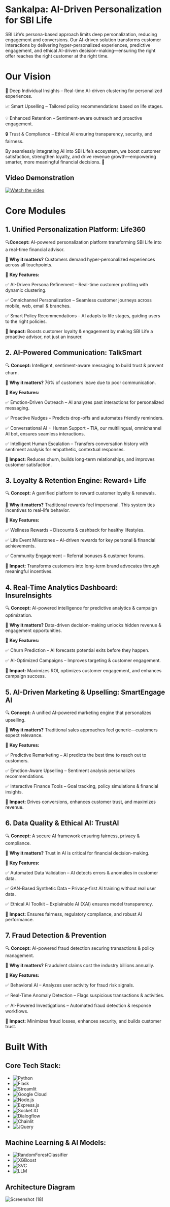 # Sankalpa: AI-Driven Personalization for SBI Life

SBI Life’s persona-based approach limits deep personalization, reducing engagement and conversions. Our AI-driven solution transforms customer interactions by delivering hyper-personalized experiences, predictive engagement, and ethical AI-driven decision-making—ensuring the right offer reaches the right customer at the right time.

# Our Vision

🚀 Deep Individual Insights – Real-time AI-driven clustering for personalized experiences.

📈 Smart Upselling – Tailored policy recommendations based on life stages.

💡 Enhanced Retention – Sentiment-aware outreach and proactive engagement.

🔒 Trust & Compliance – Ethical AI ensuring transparency, security, and fairness.


By seamlessly integrating AI into SBI Life’s ecosystem, we boost customer satisfaction, strengthen loyalty, and drive revenue growth—empowering smarter, more meaningful financial decisions. 🚀

## Video Demonstration

[![Watch the video](https://images.squarespace-cdn.com/content/v1/5dc36d89693877010cf639bc/1576368485444-8C28J2IJ37VIVUC7HB7P/8364741_orig-1024x437.jpg?format=2500w)](https://drive.google.com/file/d/1nRnh2-83qcMPBbR5fdHqrxTr9dBHS2TP/view)

# Core Modules

## 1. Unified Personalization Platform: Life360

🔍**Concept:** AI-powered personalization platform transforming SBI Life into a real-time financial advisor.

📌 **Why it matters?** Customers demand hyper-personalized experiences across all touchpoints.

🔑 **Key Features:**

✅ AI-Driven Persona Refinement – Real-time customer profiling with dynamic clustering.

✅ Omnichannel Personalization – Seamless customer journeys across mobile, web, email & branches.

✅ Smart Policy Recommendations – AI adapts to life stages, guiding users to the right policies.

🎯 **Impact:** Boosts customer loyalty & engagement by making SBI Life a proactive advisor, not just an insurer.

## 2. AI-Powered Communication: TalkSmart

🔍 **Concept:** Intelligent, sentiment-aware messaging to build trust & prevent churn.

📌 **Why it matters?** 76% of customers leave due to poor communication.

🔑 **Key Features:**

✅ Emotion-Driven Outreach – AI analyzes past interactions for personalized messaging.

✅ Proactive Nudges – Predicts drop-offs and automates friendly reminders.

✅ Conversational AI + Human Support – TIA, our multilingual, omnichannel AI bot, ensures seamless interactions.

✅ Intelligent Human Escalation – Transfers conversation history with sentiment analysis for empathetic, contextual responses.

🎯 **Impact:** Reduces churn, builds long-term relationships, and improves customer satisfaction.

## 3. Loyalty & Retention Engine: Reward+ Life

🔍 **Concept:** A gamified platform to reward customer loyalty & renewals.

📌 **Why it matters?** Traditional rewards feel impersonal. This system ties incentives to real-life behavior.

🔑 **Key Features:**

✅ Wellness Rewards – Discounts & cashback for healthy lifestyles.

✅ Life Event Milestones – AI-driven rewards for key personal & financial achievements.

✅ Community Engagement – Referral bonuses & customer forums.

🎯 **Impact:** Transforms customers into long-term brand advocates through meaningful incentives.

## 4. Real-Time Analytics Dashboard: InsureInsights

🔍 **Concept:** AI-powered intelligence for predictive analytics & campaign optimization.

📌 **Why it matters?** Data-driven decision-making unlocks hidden revenue & engagement opportunities.

🔑 **Key Features:**

✅ Churn Prediction – AI forecasts potential exits before they happen.

✅ AI-Optimized Campaigns – Improves targeting & customer engagement.

🎯 **Impact:** Maximizes ROI, optimizes customer engagement, and enhances campaign success.

## 5. AI-Driven Marketing & Upselling: SmartEngage AI

🔍 **Concept:** A unified AI-powered marketing engine that personalizes upselling.

📌 **Why it matters?** Traditional sales approaches feel generic—customers expect relevance.

🔑 **Key Features:**

✅ Predictive Remarketing – AI predicts the best time to reach out to customers.

✅ Emotion-Aware Upselling – Sentiment analysis personalizes recommendations.

✅ Interactive Finance Tools – Goal tracking, policy simulations & financial insights.

🎯 **Impact:** Drives conversions, enhances customer trust, and maximizes revenue.

## 6. Data Quality & Ethical AI: TrustAI

🔍 **Concept:** A secure AI framework ensuring fairness, privacy & compliance.

📌 **Why it matters?** Trust in AI is critical for financial decision-making.

🔑 **Key Features:**

✅ Automated Data Validation – AI detects errors & anomalies in customer data.

✅ GAN-Based Synthetic Data – Privacy-first AI training without real user data.

✅ Ethical AI Toolkit – Explainable AI (XAI) ensures model transparency.

🎯 **Impact:** Ensures fairness, regulatory compliance, and robust AI performance.

## 7. Fraud Detection & Prevention

🔍 **Concept:** AI-powered fraud detection securing transactions & policy management.

📌 **Why it matters?** Fraudulent claims cost the industry billions annually.

🔑 **Key Features:**

✅ Behavioral AI – Analyzes user activity for fraud risk signals.

✅ Real-Time Anomaly Detection – Flags suspicious transactions & activities.

✅ AI-Powered Investigations – Automated fraud detection & response workflows.

🎯 **Impact:** Minimizes fraud losses, enhances security, and builds customer trust.

# Built With 

## Core Tech Stack:

- ![Python](https://img.shields.io/badge/Python-3776AB?style=for-the-badge&logo=python&logoColor=white)  
- ![Flask](https://img.shields.io/badge/Flask-000000?style=for-the-badge&logo=flask&logoColor=white)  
- ![Streamlit](https://img.shields.io/badge/Streamlit-FF4B4B?style=for-the-badge&logo=streamlit&logoColor=white)  
- ![Google Cloud](https://img.shields.io/badge/Google_Cloud-4285F4?style=for-the-badge&logo=googlecloud&logoColor=white)  
- ![Node.js](https://img.shields.io/badge/Node.js-43853D?style=for-the-badge&logo=node.js&logoColor=white)  
- ![Express.js](https://img.shields.io/badge/Express.js-000000?style=for-the-badge&logo=express&logoColor=white)  
- ![Socket.IO](https://img.shields.io/badge/Socket.IO-010101?style=for-the-badge&logo=socket.io&logoColor=white)  
- ![Dialogflow](https://img.shields.io/badge/Dialogflow-FF9800?style=for-the-badge&logo=dialogflow&logoColor=white)  
- ![Chainlit](https://img.shields.io/badge/Chainlit-555555?style=for-the-badge&logo=chatbot&logoColor=white)  
- ![JQuery](https://img.shields.io/badge/jQuery-0769AD?style=for-the-badge&logo=jquery&logoColor=white)  


 ## Machine Learning & AI Models:

- ![RandomForestClassifier](https://img.shields.io/badge/RandomForest-008000?style=for-the-badge&logo=scikitlearn&logoColor=white)  
- ![XGBoost](https://img.shields.io/badge/XGBoost-EC4E23?style=for-the-badge&logo=xgboost&logoColor=white)  
- ![SVC](https://img.shields.io/badge/SVM-00758F?style=for-the-badge&logo=scikitlearn&logoColor=white)  
- ![LLM](https://img.shields.io/badge/LLM-764ABC?style=for-the-badge&logo=openai&logoColor=white)  


## Architecture Diagram

![Screenshot (18)](https://github.com/user-attachments/assets/c2ef97fe-b6b7-43a9-98fa-8e2ab8ca41ab)
